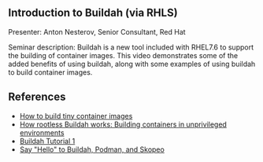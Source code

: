 ## Introduction to Buildah (via RHLS)

Presenter: Anton Nesterov, Senior Consultant, Red Hat

Seminar description: Buildah is a new tool included with RHEL7.6 to support the building of container images. This video demonstrates some of the added benefits of using buildah, along with some examples of using buildah to build container images.


## References
* [How to build tiny container images](https://www.redhat.com/sysadmin/tiny-containers)
* [How rootless Buildah works: Building containers in unprivileged environments](https://opensource.com/article/19/3/tips-tricks-rootless-buildah)
* [Buildah Tutorial 1](https://github.com/containers/buildah/blob/main/docs/tutorials/01-intro.md)
* [Say "Hello" to Buildah, Podman, and Skopeo](https://www.redhat.com/en/blog/say-hello-buildah-podman-and-skopeo)
